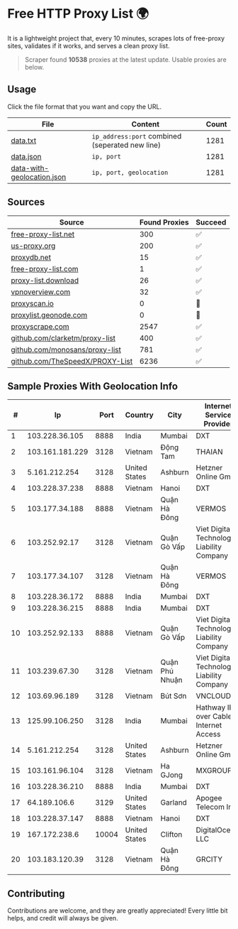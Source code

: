 
# Free HTTP Proxy List 🌍

It is a lightweight project that, every 10 minutes, scrapes lots of free-proxy sites, validates if it works, and serves a clean proxy list.


> Scraper found **10538** proxies at the latest update. Usable proxies are below.

## Usage

Click the file format that you want and copy the URL.


|File|Content|Count|
|----|-------|-----|
|[data.txt](https://raw.githubusercontent.com/themiralay/Proxy-List-World/master/data.txt)|`ip_address:port` combined (seperated new line)|1281|
|[data.json](https://raw.githubusercontent.com/themiralay/Proxy-List-World/master/data.json)|`ip, port`|1281|
|[data-with-geolocation.json](https://raw.githubusercontent.com/themiralay/Proxy-List-World/master/data-with-geolocation.json)|`ip, port, geolocation`|1281|

## Sources

|Source|Found Proxies|Succeed|
|------|-------------|-------|
|[free-proxy-list.net](https://free-proxy-list.net)|300|✅|
|[us-proxy.org](https://www.us-proxy.org)|200|✅|
|[proxydb.net](http://proxydb.net)|15|✅|
|[free-proxy-list.com](https://free-proxy-list.com/?page=&port=&type%5B%5D=http&type%5B%5D=https&up_time=0&search=Search)|1|✅|
|[proxy-list.download](https://www.proxy-list.download/HTTP)|26|✅|
|[vpnoverview.com](https://vpnoverview.com/privacy/anonymous-browsing/free-proxy-servers)|32|✅|
|[proxyscan.io](https://www.proxyscan.io)|0|🚫|
|[proxylist.geonode.com](https://proxylist.geonode.com/api/proxy-list?limit=300&page=1&sort_by=lastChecked&sort_type=desc&protocols=http,https)|0|🚫|
|[proxyscrape.com](https://api.proxyscrape.com/v2/?request=displayproxies&protocol=http&timeout=10000&country=all&ssl=all&anonymity=all)|2547|✅|
|[github.com/clarketm/proxy-list](https://raw.githubusercontent.com/clarketm/proxy-list/master/proxy-list-raw.txt)|400|✅|
|[github.com/monosans/proxy-list](https://raw.githubusercontent.com/monosans/proxy-list/main/proxies/http.txt)|781|✅|
|[github.com/TheSpeedX/PROXY-List](https://raw.githubusercontent.com/TheSpeedX/PROXY-List/master/http.txt)|6236|✅|


## Sample Proxies With Geolocation Info

|#|Ip|Port|Country|City|Internet Service Provider|
|-|--|----|-------|----|-------------------------|
|1|103.228.36.105|8888|India|Mumbai|DXT|
|2|103.161.181.229|3128|Vietnam|Động Tam|THAIAN|
|3|5.161.212.254|3128|United States|Ashburn|Hetzner Online GmbH|
|4|103.228.37.238|8888|Vietnam|Hanoi|DXT|
|5|103.177.34.188|8888|Vietnam|Quận Hà Đông|VERMOS|
|6|103.252.92.17|3128|Vietnam|Quận Gò Vấp|Viet Digital Technology Liability Company|
|7|103.177.34.107|3128|Vietnam|Quận Hà Đông|VERMOS|
|8|103.228.36.172|8888|India|Mumbai|DXT|
|9|103.228.36.215|8888|India|Mumbai|DXT|
|10|103.252.92.133|8888|Vietnam|Quận Gò Vấp|Viet Digital Technology Liability Company|
|11|103.239.67.30|3128|Vietnam|Quận Phú Nhuận|Viet Digital Technology Liability Company|
|12|103.69.96.189|3128|Vietnam|Bút Sơn|VNCLOUD|
|13|125.99.106.250|3128|India|Mumbai|Hathway IP over Cable Internet Access|
|14|5.161.212.254|3128|United States|Ashburn|Hetzner Online GmbH|
|15|103.161.96.104|3128|Vietnam|Ha GJong|MXGROUP|
|16|103.228.36.210|8888|India|Mumbai|DXT|
|17|64.189.106.6|3129|United States|Garland|Apogee Telecom Inc.|
|18|103.228.37.147|8888|Vietnam|Hanoi|DXT|
|19|167.172.238.6|10004|United States|Clifton|DigitalOcean, LLC|
|20|103.183.120.39|3128|Vietnam|Quận Hà Đông|GRCITY|



## Contributing

Contributions are welcome, and they are greatly appreciated! Every
little bit helps, and credit will always be given.

